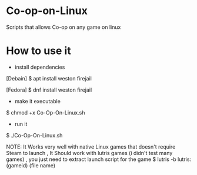 # Co-op-on-Linux
Scripts that allows Co-op on any game on linux
# How to use it

- install dependencies

[Debain]
$ apt install weston firejail

[Fedora]
$ dnf install weston firejail

- make it executable

$ chmod +x Co-Op-On-Linux.sh 

- run it

$ ./Co-Op-On-Linux.sh 

NOTE: It Works very well with native Linux games that doesn't require Steam to launch ,
It Should work with lutris games (i didn't test many games) , you just need to extract launch script for the game 
$ lutris -b lutris:(gameid) (file name)
